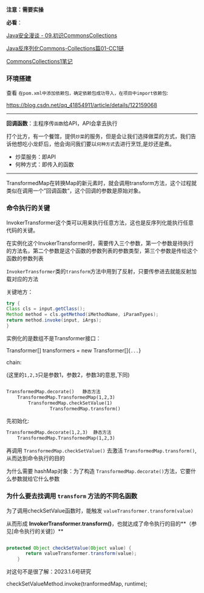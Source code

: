 **注意：需要实操**

**必看**：

[Java安全漫谈 - 09.初识CommonsCollections](https://t.zsxq.com/BmIIAy3)

[Java反序列化Commons-Collections篇01-CC1链](https://drun1baby.github.io/2022/06/06/Java%E5%8F%8D%E5%BA%8F%E5%88%97%E5%8C%96Commons-Collections%E7%AF%8701-CC1%E9%93%BE/#toc-heading-2)

[CommonsCollections1笔记](https://github.com/Y4tacker/JavaSec/blob/main/2.%E5%8F%8D%E5%BA%8F%E5%88%97%E5%8C%96%E4%B8%93%E5%8C%BA/CommonsCollections1/CommonsCollections1.md)

### 环境搭建

查看 `在pom.xml中添加依赖包，确定依赖包成功导入，在项目中import依赖包`:

https://blog.csdn.net/qq_41854911/article/details/122159068

---



**回调函数**：主程序传`函数`给API，API会拿去执行

打个比方，有一个餐馆，提供`炒菜`的服务，但是会让我们选择做菜的方式，我们告诉他想吃小龙虾后，他会询问我们要以`何种方式`去进行烹饪,是炒还是煮。

- 炒菜服务：即API
- 何种方式：即传入的函数

---

TransformedMap在转换Map的新元素时，就会调⽤transform⽅法，这个过程就类似在调⽤⼀个”回调函数“，这个回调的参数是原始对象。

### 命令执行的关键

InvokerTransformer这个类可以⽤来执⾏任意⽅法，这也是反序列化能执⾏任意代码的关键。

在实例化这个InvokerTransformer时，需要传⼊三个参数，第⼀个参数是待执行的方法名，第⼆个参数是这个函数的参数列表的参数类型，第三个参数是传给这个函数的参数列表

`InvokerTransformer`类的`transform`方法中用到了反射，只要传参进去就能反射加载对应的方法

关键地方：

```java
try {
Class cls = input.getClass();
Method method = cls.getMethod(iMethodName, iParamTypes);
return method.invoke(input, iArgs);
}
```





实例化的是数组不是Transformer接口：

Transformer[] transformers = new Transformer[]{`...`}



chain:

(这里的`1,2,3`只是参数1，参数2，参数3的意思,下同)

```md

TransformedMap.decorate()	静态方法
	TransformedMap.TransformedMap(1,2,3)
        TransformedMap.checkSetValue(1)
                TransformedMap.transform()
```

先初始化:

```md
TransformedMap.decorate(1,2,3)	静态方法
	TransformedMap.TransformedMap(1,2,3)
```

再调用 `TransformedMap.checkSetValue()` 去激活 `TransformedMap.transform()`,从而达到命令执行的目的



为什么需要 hashMap对象：为了构造 `TransformedMap.decorate()`方法，它要什么参数就给它什么参数





### 为什么要去找调用 `transform` 方法的不同名函数


为了调用checkSetValue函数时，能触发  `valueTransformer.transform(value)`

从而形成 **InvokerTransformer.transform()**，也就达成了命令执行的目的**（参见[命令执行的关键]）**

```java

protected Object checkSetValue(Object value) {
       return valueTransformer.transform(value);
    }
```



对这句不是很了解：2023.1.6号研究

checkSetValueMethod.invoke(tranformedMap, runtime);